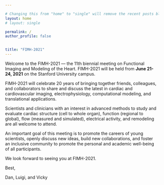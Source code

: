 ```yaml
---

# Changing this from "home" to "single" will remove the recent posts blog component
layout: home
# layout: single

permalink: /
author_profile: false

  
title: "FIMH-2021"
---
```


Welcome to the FIMH-2021 –– the 11th biennial meeting on Functional Imaging and Modeling of the Heart. FIMH-2021 will be held from **June 21-24, 2021** on the Stanford University campus.

FIMH-2021 will celebrate 20 years of bringing together friends, colleagues, and collaborators to share and discuss the latest in cardiac and cardiovascular imaging, electrophysiology, computational modeling, and translational applications.

Scientists and clinicians with an interest in advanced methods to study and evaluate cardiac structure (cell to whole organ), function (regional to global), flow (measured and simulated), electrical activity, and remodeling are all welcome to attend.

An important goal of this meeting is to promote the careers of young scientists, openly discuss new ideas, build new collaborations, and foster an inclusive community to promote the personal and academic well-being of all participants.

We look forward to seeing you at FIMH-2021.

Best,

Dan, Luigi, and Vicky

<!---
Add line breaks to space out the blog posts a little more
-->
<br/>

